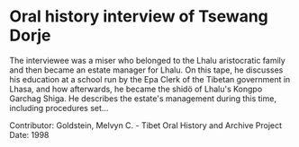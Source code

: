 # Oral history interview of Tsewang Dorje


The interviewee was a miser who belonged to the Lhalu aristocratic family and then became an estate manager for Lhalu. On this tape, he discusses his education at a school run by the Epa Clerk of the Tibetan government in Lhasa, and how afterwards, he became the shidö of Lhalu's Kongpo Garchag Shiga. He describes the estate's management during this time, including procedures set...


Contributor:
                        Goldstein, Melvyn C. - Tibet Oral History and Archive Project  
Date:
1998  
